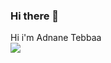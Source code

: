 ### Hi there 👋
Hi i'm Adnane Tebbaa  
<img align="center" src="https://github-readme-stats.vercel.app/api/<CARD_TYPE>/?username=<adnane-x-tebbaa>&theme=<THEME_NAME>" />


